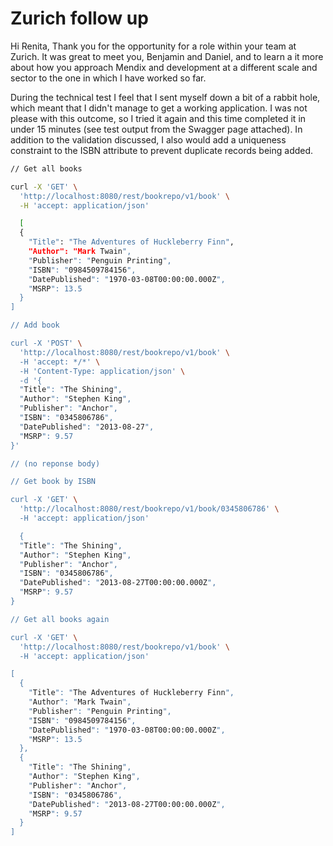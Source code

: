 # Zurich follow up

Hi Renita,
Thank you for the opportunity for a role within your team at Zurich. It was great to meet you, Benjamin and Daniel, and to learn a it more about how you approach Mendix and development at a different scale and sector to the one in which I have worked so far.

During the technical test I feel that I sent myself down a bit of a rabbit hole, which meant that I didn't manage to get a working application. I was not please with this outcome, so I tried it again and this time completed it in under 15 minutes (see test output from the Swagger page attached). In addition to the validation discussed, I also would add a uniqueness constraint to the ISBN attribute to prevent duplicate records being added.

```bash
// Get all books

curl -X 'GET' \
  'http://localhost:8080/rest/bookrepo/v1/book' \
  -H 'accept: application/json'

  [
  {
    "Title": "The Adventures of Huckleberry Finn",
    "Author": "Mark Twain",
    "Publisher": "Penguin Printing",
    "ISBN": "0984509784156",
    "DatePublished": "1970-03-08T00:00:00.000Z",
    "MSRP": 13.5
  }
]

// Add book

curl -X 'POST' \
  'http://localhost:8080/rest/bookrepo/v1/book' \
  -H 'accept: */*' \
  -H 'Content-Type: application/json' \
  -d '{
  "Title": "The Shining",
  "Author": "Stephen King",
  "Publisher": "Anchor",
  "ISBN": "0345806786",
  "DatePublished": "2013-08-27",
  "MSRP": 9.57
}'

// (no reponse body)

// Get book by ISBN

curl -X 'GET' \
  'http://localhost:8080/rest/bookrepo/v1/book/0345806786' \
  -H 'accept: application/json'

  {
  "Title": "The Shining",
  "Author": "Stephen King",
  "Publisher": "Anchor",
  "ISBN": "0345806786",
  "DatePublished": "2013-08-27T00:00:00.000Z",
  "MSRP": 9.57
}

// Get all books again

curl -X 'GET' \
  'http://localhost:8080/rest/bookrepo/v1/book' \
  -H 'accept: application/json'

[
  {
    "Title": "The Adventures of Huckleberry Finn",
    "Author": "Mark Twain",
    "Publisher": "Penguin Printing",
    "ISBN": "0984509784156",
    "DatePublished": "1970-03-08T00:00:00.000Z",
    "MSRP": 13.5
  },
  {
    "Title": "The Shining",
    "Author": "Stephen King",
    "Publisher": "Anchor",
    "ISBN": "0345806786",
    "DatePublished": "2013-08-27T00:00:00.000Z",
    "MSRP": 9.57
  }
]